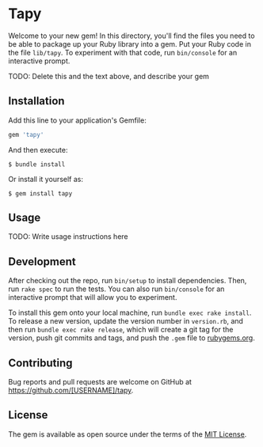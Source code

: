 # Tapy

Welcome to your new gem! In this directory, you'll find the files you need to be able to package up your Ruby library into a gem. Put your Ruby code in the file `lib/tapy`. To experiment with that code, run `bin/console` for an interactive prompt.

TODO: Delete this and the text above, and describe your gem

## Installation

Add this line to your application's Gemfile:

```ruby
gem 'tapy'
```

And then execute:

    $ bundle install

Or install it yourself as:

    $ gem install tapy

## Usage

TODO: Write usage instructions here

## Development

After checking out the repo, run `bin/setup` to install dependencies. Then, run `rake spec` to run the tests. You can also run `bin/console` for an interactive prompt that will allow you to experiment.

To install this gem onto your local machine, run `bundle exec rake install`. To release a new version, update the version number in `version.rb`, and then run `bundle exec rake release`, which will create a git tag for the version, push git commits and tags, and push the `.gem` file to [rubygems.org](https://rubygems.org).

## Contributing

Bug reports and pull requests are welcome on GitHub at https://github.com/[USERNAME]/tapy.


## License

The gem is available as open source under the terms of the [MIT License](https://opensource.org/licenses/MIT).
